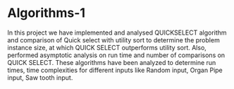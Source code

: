 # Algorithms-1
In this project we have implemented and analysed QUICKSELECT algorithm and comparison of Quick select with utility sort to determine the problem instance size, at which QUICK SELECT outperforms utility sort. Also, performed asymptotic analysis on run time and number of comparisons on QUICK SELECT.
These algorithms have been analyzed to determine run times, time complexities for different inputs like Random input, Organ Pipe input, Saw tooth input.
